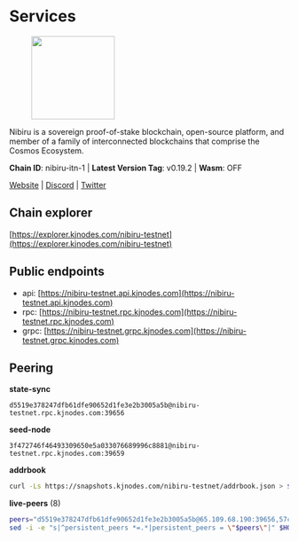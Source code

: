 # Services

<figure><img src="https://raw.githubusercontent.com/kj89/testnet_manuals/main/pingpub/logos/nibiru.png" width="150" alt=""><figcaption></figcaption></figure>

Nibiru is a sovereign proof-of-stake blockchain, open-source platform,  and member of a family of interconnected blockchains that comprise the Cosmos Ecosystem.

**Chain ID**: nibiru-itn-1 | **Latest Version Tag**: v0.19.2 | **Wasm**: OFF

[Website](https://nibiru.fi) | [Discord](https://discord.gg/nibiru) | [Twitter](https://twitter.com/NibiruChain)




## Chain explorer
[https://explorer.kjnodes.com/nibiru-testnet](https://explorer.kjnodes.com/nibiru-testnet)

## Public endpoints

* api: [https://nibiru-testnet.api.kjnodes.com](https://nibiru-testnet.api.kjnodes.com)
* rpc: [https://nibiru-testnet.rpc.kjnodes.com](https://nibiru-testnet.rpc.kjnodes.com)
* grpc: [https://nibiru-testnet.grpc.kjnodes.com](https://nibiru-testnet.grpc.kjnodes.com)

## Peering

**state-sync**

```text
d5519e378247dfb61dfe90652d1fe3e2b3005a5b@nibiru-testnet.rpc.kjnodes.com:39656
```

**seed-node**

```text
3f472746f46493309650e5a033076689996c8881@nibiru-testnet.rpc.kjnodes.com:39659
```

**addrbook**
```bash
curl -Ls https://snapshots.kjnodes.com/nibiru-testnet/addrbook.json > $HOME/.nibid/config/addrbook.json
```

**live-peers** (8)
```bash
peers="d5519e378247dfb61dfe90652d1fe3e2b3005a5b@65.109.68.190:39656,57cd99659f4895cada5ba5a9f594ce9a5fdb0fa8@46.4.23.42:46656,224c85918ea98d62daab63ba9eceab195b676760@144.91.71.1:26656,7b3ebcf55ea111436056214743aad227672b3e6d@5.181.190.161:26757,e77e3503c9e83055b4f41ce6984f71fbbda46ef1@194.163.184.46:28656,4fb43c4d6bd6cf0f20781b67e437263a24e4153d@95.217.75.105:31656,35d8f676cf4db0f4ed7f3a8750daf8010797bdc4@135.181.116.109:26656,80030d5945eef7519407d047479d40a2f2bf1fe6@65.109.92.241:11036"
sed -i -e "s|^persistent_peers *=.*|persistent_peers = \"$peers\"|" $HOME/.nibid/config/config.toml
```
